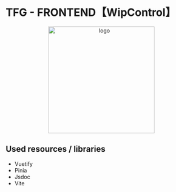 # TFG - FRONTEND【WipControl】

<p align="center">
  <img width="280" alt="logo" src="">
</p>

## Used resources / libraries

- Vuetify
- Pinia
- Jsdoc
- Vite
